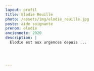 ```yaml
---
layout: profil
title: Elodie Reuille
photo: /assets/img/elodie_reuille.jpg
poste: aide soignante
prenom: elodie
anciennete: 2020
description: |
  Elodie est aux urgences depuis ...

  

  
---
```

